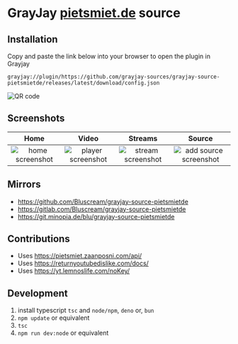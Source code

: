 # GrayJay [pietsmiet.de](https://www.pietsmiet.de/) source

## Installation

Copy and paste the link below into your browser to open the plugin in Grayjay

```text
grayjay://plugin/https://github.com/grayjay-sources/grayjay-source-pietsmietde/releases/latest/download/config.json
```

![QR code](https://github.com/Bluscream/grayjay-source-pietsmietde/assets/3318223/2f51ad7b-8f8d-4a78-aefe-68047bfdb71d)

## Screenshots

Home | Video | Streams | Source
:-------------------------:|:-------------------------:|:-------------------------:|:-------------------------:
![home screenshot](assets/screenshots/home.jpg) | ![player screenshot](assets/screenshots/video.jpg) | ![stream screenshot](assets/screenshots/streams.jpg) | ![add source screenshot](assets/screenshots/source.jpg)

## Mirrors

- <https://github.com/Bluscream/grayjay-source-pietsmietde>
- <https://gitlab.com/Bluscream/grayjay-source-pietsmietde>
- <https://git.minopia.de/blu/grayjay-source-pietsmietde>

## Contributions

- Uses <https://pietsmiet.zaanposni.com/api/>
- Uses <https://returnyoutubedislike.com/docs/>
- Uses <https://yt.lemnoslife.com/noKey/>

## Development

1. install typescript `tsc` and `node/npm`, `deno` or, `bun`
2. `npm update` or equivalent
3. `tsc`
4. `npm run dev:node` or equivalent
